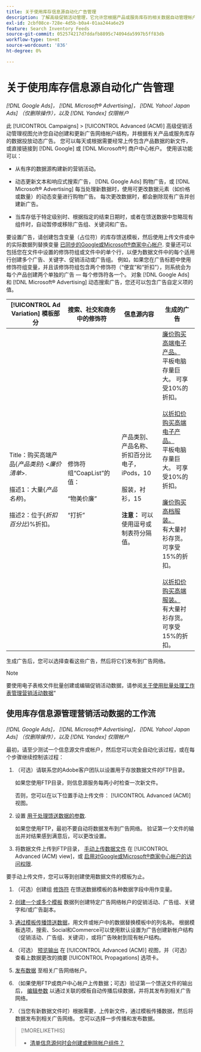 ```yaml
---
title: 关于使用库存信息源自动化广告管理
description: 了解高级促销活动管理，它允许您根据产品或服务库存的相关数据自动管理帐户结构和投放动态广告。
exl-id: 2cbf08ce-728e-4d5b-b0a4-01aa244a6e29
feature: Search Inventory Feeds
source-git-commit: 052574217d7ddafb8895c74094da5997b5ff83db
workflow-type: tm+mt
source-wordcount: '836'
ht-degree: 0%

---
```


# 关于使用库存信息源自动化广告管理

*[!DNL Google Ads]， [!DNL Microsoft® Advertising]， [!DNL Yahoo! Japan Ads] （仅删除操作），以及 [!DNL Yandex] 仅限帐户*

此 [!UICONTROL Campaigns] > [!UICONTROL Advanced (ACM)] 高级促销活动管理视图允许您自动创建和更新广告网络帐户结构，并根据有关产品或服务库存的数据投放动态广告。 您可以每天或根据需要经常上传包含产品数据的新文件，或直接链接到 [!DNL Google] 或 [!DNL Microsoft®] 商户中心帐户。 使用该功能可以：

* 从有序的数据源构建新的营销活动。

* 动态更新文本和响应式搜索广告， [!DNL Google Ads] 购物广告，或 [!DNL Microsoft® Advertising] 每当处理新数据时，使用可更改数据元素（如价格或数量）的动态变量进行购物广告。 每次更改数据时，都会删除现有广告并创建新广告。

* 当库存低于特定级别时、根据指定的结束日期时，或者在馈送数据中忽略现有组件时，自动暂停或移除广告组、关键词和广告。

要设置广告，请创建包含变量（占位符）的库存馈送模板，然后使用上传文件或中的实际数据列替换变量 [已同步的Google或Microsoft®商家中心帐户](/help/search-social-commerce/campaign-management/accounts/merchant-account-manage.md). 变量还可以包括您在文件中设置的修饰符组或文件中的单个行，以便为数据文件中的每个适用行创建多个广告、关键字、促销活动或广告组。 例如，如果您在广告标题中使用修饰符组变量，并且该修饰符组包含两个修饰符（“便宜”和“折扣”），则系统会为每个产品创建两个单独的广告 — 每个修饰符各一个。 对象 [!DNL Google Ads] 和 [!DNL Microsoft® Advertising] 动态搜索广告，您还可以包含广告自定义项的值。

| [!UICONTROL Ad Variation] 模板部分 | 搜索、社交和商务中的修饰符 | 信息源内容 | 生成的广告 |
|----|----|----|----|
| Title：购买高端产品\{<i>产品类别</i>\} &lt;<i>廉价清单</i>>.<br><br>描述1：大量\{<i>产品名称</i>\}。<br><br>描述2：位于\{<i>折扣百分比</i>\}%折扣。 | 修饰符组“CoapList”的值：<br><br>“物美价廉”<br><br>“打折” | 产品类别、产品名称、折扣百分比<br>电子，iPods，10<br><br>服装，衬衫，15<br><br><b>注意：</b> 可以使用逗号或制表符分隔值。 | <u>廉价购买高端电子产品。</u><br>平板电脑存量巨大。 可享受10%的折扣。<br><br><u>以折扣价购买高端电子产品。</u><br>平板电脑存量巨大。 可享受10%的折扣。<br><br><u>廉价购买高档服装。</u><br>有大量衬衫存货。 可享受15%的折扣。<br><br><u>以折扣价购买高端服装。</u><br>有大量衬衫存货。 可享受15%的折扣。 |

生成广告后，您可以选择查看这些广告，然后将它们发布到广告网络。

>[!NOTE]
>要使用电子表格文件批量创建或编辑促销活动数据，请参阅[关于使用批量处理工作表管理营销活动数据](/help/search-social-commerce/campaign-management/bulksheets/bulksheet-about.md)“

## 使用库存信息源管理营销活动数据的工作流

*[!DNL Google Ads]， [!DNL Microsoft® Advertising]， [!DNL Yahoo! Japan Ads] （仅删除操作），以及 [!DNL Yandex] 仅限帐户*

最初，请至少测试一个信息源文件或帐户，然后您可以完全自动化该过程，或在每个步骤继续控制该过程：

1. （可选）请联系您的Adobe客户团队以设置用于存放数据文件的FTP目录。

   如果您使用FTP目录，则信息源服务每两小时检查一次新文件。

   否则，您可以在以下位置手动上传文件： [!UICONTROL Advanced (ACM)] 视图。

1. 设置 [用于处理馈送数据的参数](feed-settings-manage.md#feed-data-settings).

   如果您使用FTP，最初不要自动将数据发布到广告网络。 验证第一个文件的输出并对结果感到满意后，可以更改设置。

1. 将数据文件上传到FTP目录， [手动上传数据文件](feed-files-manage.md) 在 [!UICONTROL Advanced (ACM) view]，或 [启用对Google或Microsoft®商家中心帐户的访问权限](/help/search-social-commerce/campaign-management/accounts/merchant-account-manage.md).

要手动上传文件，您可以等到创建使用数据文件的模板为止。

1. （可选）创建组 [修饰符](modifiers-manage.md) 在馈送数据模板的各种数据字段中用作变量。

1. [创建一个或多个模板](ad-templates/ad-template-manage.md) 数据列创建特定广告网络帐户的促销活动、广告组、关键字和/或广告副本。

1. [通过模板传播馈送数据](feed-data-propagate.md)，用文件或帐户中的数据替换模板中的列名称。 根据模板选项，搜索、Social和Commerce可以使用默认设置为广告创建新帐户结构（促销活动、广告组、关键词），或将广告映射到现有帐户结构。

1. （可选） [预览输出](propagated-data-view.md) 在 [!UICONTROL Advanced (ACM)] 视图，并（可选）查看上数据更改的摘要 [!UICONTROL Propagations] 选项卡。

1. [发布数据](propagated-data-post.md) 至相关广告网络帐户。

1. （如果使用FTP或商户中心帐户上传数据；可选）验证第一个馈送文件的输出后， [编辑参数](feed-settings-manage.md#feed-data-settings) 以通过关联的模板自动传播后续数据，并将其发布到相关广告网络。

1. （当您有新数据文件时）根据需要，上传新文件，通过模板传播数据，然后将数据发布到相关广告网络。 您可以选择一步传播和发布数据。

>[!MORELIKETHIS]
>
>* [清单信息源何时会创建或删除帐户组件？](when-are-components-created-deleted.md)
